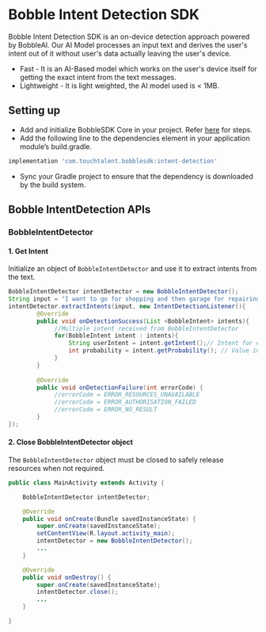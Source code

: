 # Bobble Intent Detection SDK

Bobble Intent Detection SDK is an on-device detection approach powered by BobbleAI. Our AI Model processes an input text and derives the user's intent out of it without user's data actually leaving the user's device.

* Fast - It is an AI-Based model which works on the user's device itself for getting the exact intent from the text messages.
* Lightweight - It is light weighted, the AI model used is < 1MB.

## Setting up

* Add and initialize BobbleSDK Core in your project. Refer [here](readme_core.md) for steps.
* Add the following line to the dependencies element in your application module’s build.gradle.

```groovy
implementation 'com.touchtalent.bobblesdk:intent-detection'
```

* Sync your Gradle project to ensure that the dependency is downloaded by the build system.

## Bobble IntentDetection APIs

### BobbleIntentDetector

#### 1. Get Intent

Initialize an object of  `BobbleIntentDetector` and use it to extract intents from the text.

```java
BobbleIntentDetector intentDetector = new BobbleIntentDetector();
String input = "I want to go for shopping and then garage for repairing my car";
intentDetector.extractIntents(input, new IntentDetectionListener(){
        @Override
        public void onDetectionSuccess(List <BobbleIntent> intents){
             //Multiple intent received from BobbleIntentDetector
             for(BobbleIntent intent : intents){
                 String userIntent = intent.getIntent();// Intent for e.g - SHOPPING, LOAN, FOOD, etc
                 int probability = intent.getProbability(); // Value in the range 0-100 
             }
        }
                    
        @Override
        public void onDetectionFailure(int errorCode) {
             //errorCode = ERROR_RESOURCES_UNAVAILABLE
             //errorCode = ERROR_AUTHORISATION_FAILED
             //errorCode = ERROR_NO_RESULT
        }
});
```

#### 2. Close BobbleIntentDetector object

The `BobbleIntentDetector` object must be closed to safely release resources when not required.

```java
public class MainActivity extends Activity {

    BobbleIntentDetector intentDetector;

    @Override
    public void onCreate(Bundle savedInstanceState) {
        super.onCreate(savedInstanceState);
        setContentView(R.layout.activity_main);
        intentDetector = new BobbleIntentDetector();
        ...
    }

    @Override
    public void onDestroy() {
        super.onCreate(savedInstanceState);
        intentDetector.close();
        ...
    }

}
```

